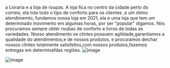 a Livraria e a loja de roupas. 
A loja  fica no centro da cidade perto do correio, ela trás todo o tipo de conforto para os clientes ,e um ótimo atendimemto, fundamos nossa loja em 2021, ela e uma loja que tem um determinado movimento em algumas horas, por ser "popular" digamos.
 Nós procuramos sempre obter roubas de conforto e livros de todas as variedades.
 Nosso atendimento os clintes possuem agilidade,garantiamos a qualidade do atendimentos,e de nossos produtos, e procuramos deichar nossos clintes totalmente satisfeitos,com nossos produtos,fazemos entregas  em determinafdas regiões.
![image](https://user-images.githubusercontent.com/108475643/202475205-957673d3-710c-4ba6-805b-33dc7f0fb743.png)

![image](https://user-images.githubusercontent.com/108475643/202475839-7f8b708b-3c22-4f1f-97a8-1bde11de0328.png)
